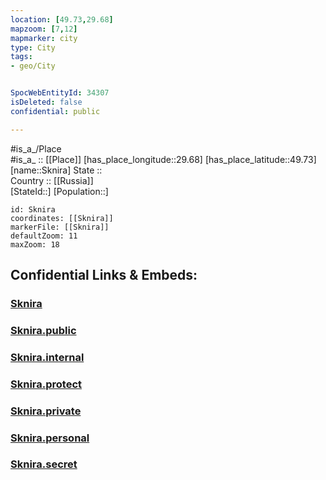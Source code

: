 ```yaml
---
location: [49.73,29.68] 
mapzoom: [7,12] 
mapmarker: city 
type: City
tags:
- geo/City


SpocWebEntityId: 34307
isDeleted: false
confidential: public

---
```

#is_a_/Place  
#is_a_ :: [[Place]] 
[has_place_longitude::29.68] 
[has_place_latitude::49.73] 
[name::Sknira] 
State ::  
Country :: [[Russia]]  
[StateId::] 
[Population::] 



```leaflet
id: Sknira
coordinates: [[Sknira]] 
markerFile: [[Sknira]] 
defaultZoom: 11 
maxZoom: 18
```


## Confidential Links & Embeds: 

### [Sknira](/_Standards/Earth/Continent/Europe/Europe~East/Ukraine/Regions~Ukraine/Kiev/City/Sknira.md) 

### [Sknira.public](/_public/Earth/Continent/Europe/Europe~East/Ukraine/Regions~Ukraine/Kiev/City/Sknira.public.md) 

### [Sknira.internal](/_internal/Earth/Continent/Europe/Europe~East/Ukraine/Regions~Ukraine/Kiev/City/Sknira.internal.md) 

### [Sknira.protect](/_protect/Earth/Continent/Europe/Europe~East/Ukraine/Regions~Ukraine/Kiev/City/Sknira.protect.md) 

### [Sknira.private](/_private/Earth/Continent/Europe/Europe~East/Ukraine/Regions~Ukraine/Kiev/City/Sknira.private.md) 

### [Sknira.personal](/_personal/Earth/Continent/Europe/Europe~East/Ukraine/Regions~Ukraine/Kiev/City/Sknira.personal.md) 

### [Sknira.secret](/_secret/Earth/Continent/Europe/Europe~East/Ukraine/Regions~Ukraine/Kiev/City/Sknira.secret.md)

